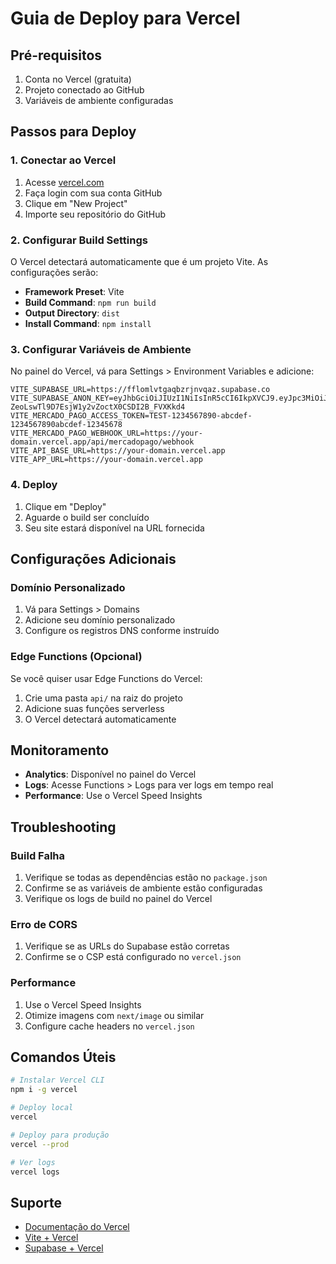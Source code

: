 # Guia de Deploy para Vercel

## Pré-requisitos

1. Conta no Vercel (gratuita)
2. Projeto conectado ao GitHub
3. Variáveis de ambiente configuradas

## Passos para Deploy

### 1. Conectar ao Vercel

1. Acesse [vercel.com](https://vercel.com)
2. Faça login com sua conta GitHub
3. Clique em "New Project"
4. Importe seu repositório do GitHub

### 2. Configurar Build Settings

O Vercel detectará automaticamente que é um projeto Vite. As configurações serão:

- **Framework Preset**: Vite
- **Build Command**: `npm run build`
- **Output Directory**: `dist`
- **Install Command**: `npm install`

### 3. Configurar Variáveis de Ambiente

No painel do Vercel, vá para Settings > Environment Variables e adicione:

```
VITE_SUPABASE_URL=https://fflomlvtgaqbzrjnvqaz.supabase.co
VITE_SUPABASE_ANON_KEY=eyJhbGciOiJIUzI1NiIsInR5cCI6IkpXVCJ9.eyJpc3MiOiJzdXBhYmFzZSIsInJlZiI6ImZmbG9tbHZ0Z2FxYnpyam52cWF6Iiwicm9sZSI6ImFub24iLCJpYXQiOjE3NTc1NjI2MjcsImV4cCI6MjA3MzEzODYyN30.AjI-ZeoLswTl9D7EsjW1y2vZoctX0CSDI2B_FVXKkd4
VITE_MERCADO_PAGO_ACCESS_TOKEN=TEST-1234567890-abcdef-1234567890abcdef-12345678
VITE_MERCADO_PAGO_WEBHOOK_URL=https://your-domain.vercel.app/api/mercadopago/webhook
VITE_API_BASE_URL=https://your-domain.vercel.app
VITE_APP_URL=https://your-domain.vercel.app
```

### 4. Deploy

1. Clique em "Deploy"
2. Aguarde o build ser concluído
3. Seu site estará disponível na URL fornecida

## Configurações Adicionais

### Domínio Personalizado

1. Vá para Settings > Domains
2. Adicione seu domínio personalizado
3. Configure os registros DNS conforme instruído

### Edge Functions (Opcional)

Se você quiser usar Edge Functions do Vercel:

1. Crie uma pasta `api/` na raiz do projeto
2. Adicione suas funções serverless
3. O Vercel detectará automaticamente

## Monitoramento

- **Analytics**: Disponível no painel do Vercel
- **Logs**: Acesse Functions > Logs para ver logs em tempo real
- **Performance**: Use o Vercel Speed Insights

## Troubleshooting

### Build Falha

1. Verifique se todas as dependências estão no `package.json`
2. Confirme se as variáveis de ambiente estão configuradas
3. Verifique os logs de build no painel do Vercel

### Erro de CORS

1. Verifique se as URLs do Supabase estão corretas
2. Confirme se o CSP está configurado no `vercel.json`

### Performance

1. Use o Vercel Speed Insights
2. Otimize imagens com `next/image` ou similar
3. Configure cache headers no `vercel.json`

## Comandos Úteis

```bash
# Instalar Vercel CLI
npm i -g vercel

# Deploy local
vercel

# Deploy para produção
vercel --prod

# Ver logs
vercel logs
```

## Suporte

- [Documentação do Vercel](https://vercel.com/docs)
- [Vite + Vercel](https://vercel.com/guides/deploying-vitejs-to-vercel)
- [Supabase + Vercel](https://supabase.com/docs/guides/getting-started/tutorials/with-nextjs)
